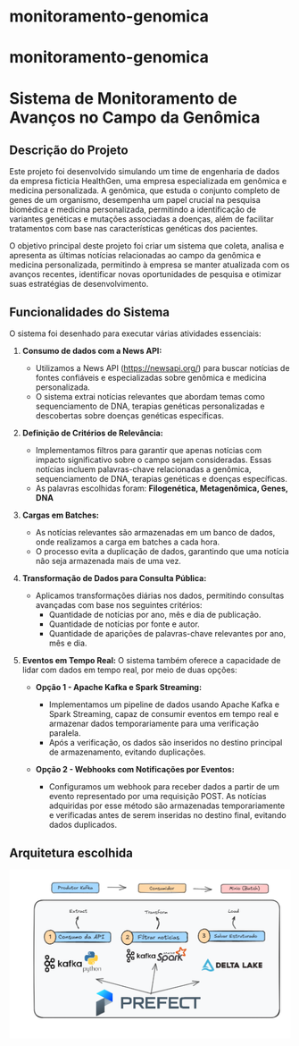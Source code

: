 # monitoramento-genomica
# monitoramento-genomica

# Sistema de Monitoramento de Avanços no Campo da Genômica

## Descrição do Projeto

Este projeto foi desenvolvido simulando um time de engenharia de dados da empresa ficticia HealthGen, uma empresa especializada em genômica e medicina personalizada. A genômica, que estuda o conjunto completo de genes de um organismo, desempenha um papel crucial na pesquisa biomédica e medicina personalizada, permitindo a identificação de variantes genéticas e mutações associadas a doenças, além de facilitar tratamentos com base nas características genéticas dos pacientes.

O objetivo principal deste projeto foi criar um sistema que coleta, analisa e apresenta as últimas notícias relacionadas ao campo da genômica e medicina personalizada, permitindo à empresa se manter atualizada com os avanços recentes, identificar novas oportunidades de pesquisa e otimizar suas estratégias de desenvolvimento.

## Funcionalidades do Sistema

O sistema foi desenhado para executar várias atividades essenciais:

1. **Consumo de dados com a News API:**
   - Utilizamos a News API (https://newsapi.org/) para buscar notícias de fontes confiáveis e especializadas sobre genômica e medicina personalizada.
   - O sistema extrai notícias relevantes que abordam temas como sequenciamento de DNA, terapias genéticas personalizadas e descobertas sobre doenças genéticas específicas.

2. **Definição de Critérios de Relevância:**
   - Implementamos filtros para garantir que apenas notícias com impacto significativo sobre o campo sejam consideradas. Essas notícias incluem palavras-chave relacionadas a genômica, sequenciamento de DNA, terapias genéticas e doenças específicas.
   - As palavras escolhidas foram: **Filogenética, Metagenômica, Genes, DNA**

3. **Cargas em Batches:**
   - As notícias relevantes são armazenadas em um banco de dados, onde realizamos a carga em batches a cada hora.
   - O processo evita a duplicação de dados, garantindo que uma notícia não seja armazenada mais de uma vez.

4. **Transformação de Dados para Consulta Pública:**
   - Aplicamos transformações diárias nos dados, permitindo consultas avançadas com base nos seguintes critérios:
     - Quantidade de notícias por ano, mês e dia de publicação.
     - Quantidade de notícias por fonte e autor.
     - Quantidade de aparições de palavras-chave relevantes por ano, mês e dia.

5. **Eventos em Tempo Real:**
   O sistema também oferece a capacidade de lidar com dados em tempo real, por meio de duas opções:

   - **Opção 1 - Apache Kafka e Spark Streaming:**
     - Implementamos um pipeline de dados usando Apache Kafka e Spark Streaming, capaz de consumir eventos em tempo real e armazenar dados temporariamente para uma verificação paralela.
     - Após a verificação, os dados são inseridos no destino principal de armazenamento, evitando duplicações.


   - **Opção 2 - Webhooks com Notificações por Eventos:**
     - Configuramos um webhook para receber dados a partir de um evento representado por uma requisição POST. As notícias adquiridas por esse método são armazenadas temporariamente e verificadas antes de serem inseridas no destino final, evitando dados duplicados.

## Arquitetura escolhida

![](img/arquitetura.png)
